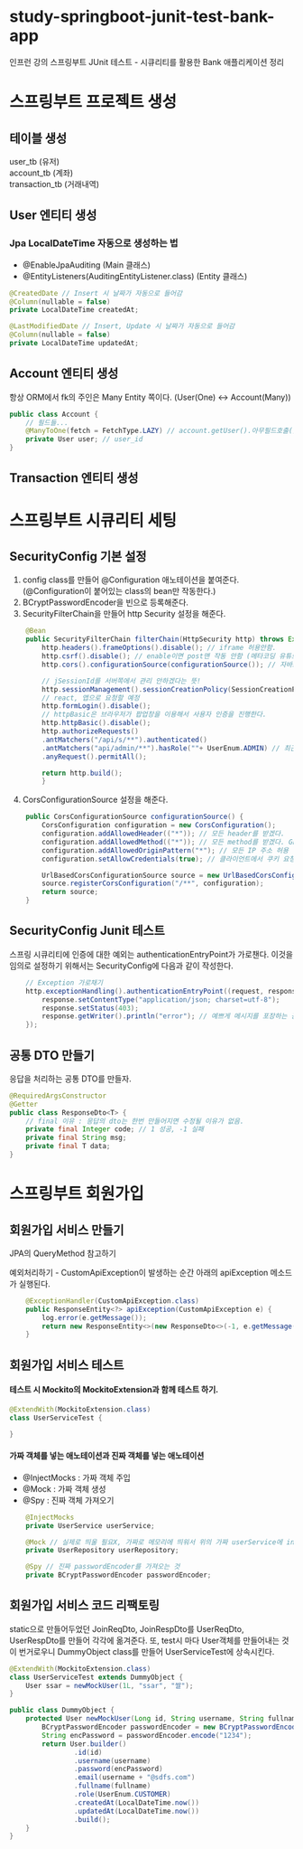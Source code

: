 # study-springboot-junit-test-bank-app
인프런 강의 스프링부트 JUnit 테스트 - 시큐리티를 활용한 Bank 애플리케이션 정리

# 스프링부트 프로젝트 생성
## 테이블 생성
user_tb (유저)    
account_tb (계좌)     
transaction_tb (거래내역)

## User 엔티티 생성
### Jpa LocalDateTime 자동으로 생성하는 법
- @EnableJpaAuditing (Main 클래스)
- @EntityListeners(AuditingEntityListener.class) (Entity 클래스)
```java
@CreatedDate // Insert 시 날짜가 자동으로 들어감
@Column(nullable = false)
private LocalDateTime createdAt;

@LastModifiedDate // Insert, Update 시 날짜가 자동으로 들어감
@Column(nullable = false)
private LocalDateTime updatedAt;
```

## Account 엔티티 생성
항상 ORM에서 fk의 주인은 Many Entity 쪽이다.
(User(One) <-> Account(Many))
```java
public class Account {
    // 필드들... 
    @ManyToOne(fetch = FetchType.LAZY) // account.getUser().아무필드호출() == Lazy 발동
    private User user; // user_id    
}
```

## Transaction 엔티티 생성

# 스프링부트 시큐리티 세팅
## SecurityConfig 기본 설정
     
1. config class를 만들어 @Configuration 애노테이션을 붙여준다.(@Configuration이 붙어있는 class의 bean만 작동한다.)   
2. BCryptPasswordEncoder을 빈으로 등록해준다.
3. SecurityFilterChain을 만들어 http Security 설정을 해준다.
```java
    @Bean
    public SecurityFilterChain filterChain(HttpSecurity http) throws Exception{
        http.headers().frameOptions().disable(); // iframe 허용안함.
        http.csrf().disable(); // enable이면 post맨 작동 안함 (메타코딩 유튜브에 시큐리티 강의)
        http.cors().configurationSource(configurationSource()); // 자바스크립트로 요청되는 api는 막겠다.

        // jSessionId를 서버쪽에서 관리 안하겠다는 뜻!
        http.sessionManagement().sessionCreationPolicy(SessionCreationPolicy.STATELESS);
        // react, 앱으로 요청할 예정
        http.formLogin().disable();
        // httpBasic은 브라우저가 팝업창을 이용해서 사용자 인증을 진행한다.
        http.httpBasic().disable();
        http.authorizeRequests()
        .antMatchers("/api/s/**").authenticated()
        .antMatchers("api/admin/**").hasRole(""+ UserEnum.ADMIN) // 최근 공식문서에서는 ROLE_ 안붙여도 됨
        .anyRequest().permitAll();

        return http.build();
        }
```
4. CorsConfigurationSource 설정을 해준다.
```java
    public CorsConfigurationSource configurationSource() {
        CorsConfiguration configuration = new CorsConfiguration();
        configuration.addAllowedHeader(("*")); // 모든 header를 받겠다.
        configuration.addAllowedMethod(("*")); // 모든 method를 받겠다. GET, POST, PUT, DELETE (Javascript 요청 허용)
        configuration.addAllowedOriginPattern("*"); // 모든 IP 주소 허용 (프론트엔드 IP만 허용 React)
        configuration.setAllowCredentials(true); // 클라이언트에서 쿠키 요청 허용

        UrlBasedCorsConfigurationSource source = new UrlBasedCorsConfigurationSource();
        source.registerCorsConfiguration("/**", configuration);
        return source;
    }
```

## SecurityConfig Junit 테스트
스프링 시큐리티에 인증에 대한 예외는 authenticationEntryPoint가 가로챈다.
이것을 임의로 설정하기 위해서는 SecurityConfig에 다음과 같이 작성한다.
```java
    // Exception 가로채기
    http.exceptionHandling().authenticationEntryPoint((request, response, authException) -> {
        response.setContentType("application/json; charset=utf-8");
        response.setStatus(403);
        response.getWriter().println("error"); // 예쁘게 메시지를 포장하는 공통적인 응답 DTO를 만들어보자!!
    });
```

## 공통 DTO 만들기
응답을 처리하는 공통 DTO를 만들자.
```java
@RequiredArgsConstructor
@Getter
public class ResponseDto<T> {
    // final 이유 : 응답의 dto는 한번 만들어지면 수정될 이유가 없음.
    private final Integer code; // 1 성공, -1 실패
    private final String msg;
    private final T data;
}
```

# 스프링부트 회원가입 
## 회원가입 서비스 만들기
JPA의 QueryMethod 참고하기

예외처리하기 - CustomApiException이 발생하는 순간 아래의 apiException 메소드가 실행된다.
```java
    @ExceptionHandler(CustomApiException.class)
    public ResponseEntity<?> apiException(CustomApiException e) {
        log.error(e.getMessage());
        return new ResponseEntity<>(new ResponseDto<>(-1, e.getMessage(), null), HttpStatus.BAD_REQUEST);
    }
```

## 회원가입 서비스 테스트
#### 테스트 시 Mockito의 MockitoExtension과 함께 테스트 하기.
```java
@ExtendWith(MockitoExtension.class)
class UserServiceTest {

}
```

#### 가짜 객체를 넣는 애노테이션과 진짜 객체를 넣는 애노테이션
- @InjectMocks : 가짜 객체 주입
- @Mock : 가짜 객체 생성
- @Spy : 진짜 객체 가져오기
```java
    @InjectMocks
    private UserService userService;

    @Mock // 실제로 띄울 필요X, 가짜로 메모리에 띄워서 위의 가짜 userService에 inject해준다.
    private UserRepository userRepository;

    @Spy // 진짜 passwordEncoder를 가져오는 것
    private BCryptPasswordEncoder passwordEncoder;
```

## 회원가입 서비스 코드 리팩토링
static으로 만들어두었던 JoinReqDto, JoinRespDto를 UserReqDto, UserRespDto를 만들어 각각에 옮겨준다.
또, test시 마다 User객체를 만들어내는 것이 번거로우니 DummyObject class를 만들어 UserServiceTest에 상속시킨다.
```java
@ExtendWith(MockitoExtension.class)
class UserServiceTest extends DummyObject {
    User ssar = newMockUser(1L, "ssar", "쌀");
}

public class DummyObject {
    protected User newMockUser(Long id, String username, String fullname) {
        BCryptPasswordEncoder passwordEncoder = new BCryptPasswordEncoder();
        String encPassword = passwordEncoder.encode("1234");
        return User.builder()
                .id(id)
                .username(username)
                .password(encPassword)
                .email(username + "@sdfs.com")
                .fullname(fullname)
                .role(UserEnum.CUSTOMER)
                .createdAt(LocalDateTime.now())
                .updatedAt(LocalDateTime.now())
                .build();
    }    
}
```